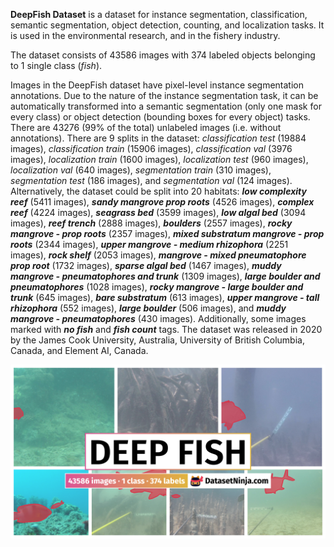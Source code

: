 **DeepFish Dataset** is a dataset for instance segmentation, classification, semantic segmentation, object detection, counting, and localization tasks. It is used in the environmental research, and in the fishery industry. 

The dataset consists of 43586 images with 374 labeled objects belonging to 1 single class (*fish*).

Images in the DeepFish dataset have pixel-level instance segmentation annotations. Due to the nature of the instance segmentation task, it can be automatically transformed into a semantic segmentation (only one mask for every class) or object detection (bounding boxes for every object) tasks. There are 43276 (99% of the total) unlabeled images (i.e. without annotations). There are 9 splits in the dataset: *classification test* (19884 images), *classification train* (15906 images), *classification val* (3976 images), *localization train* (1600 images), *localization test* (960 images), *localization val* (640 images), *segmentation train* (310 images), *segmentation test* (186 images), and *segmentation val* (124 images). Alternatively, the dataset could be split into 20 habitats: ***low complexity reef*** (5411 images), ***sandy mangrove prop roots*** (4526 images), ***complex reef*** (4224 images), ***seagrass bed*** (3599 images), ***low algal bed*** (3094 images), ***reef trench*** (2888 images), ***boulders*** (2557 images), ***rocky mangrove - prop roots*** (2357 images), ***mixed substratum mangrove - prop roots*** (2344 images), ***upper mangrove - medium rhizophora*** (2251 images), ***rock shelf*** (2053 images), ***mangrove - mixed pneumatophore prop root*** (1732 images), ***sparse algal bed*** (1467 images), ***muddy mangrove - pneumatophores and trunk*** (1309 images), ***large boulder and pneumatophores*** (1028 images), ***rocky mangrove - large boulder and trunk*** (645 images), ***bare substratum*** (613 images), ***upper mangrove - tall rhizophora*** (552 images), ***large boulder*** (506 images), and ***muddy mangrove - pneumatophores*** (430 images). Additionally, some images marked with ***no fish*** and ***fish count*** tags. The dataset was released in 2020 by the James Cook University, Australia, University of British Columbia, Canada, and Element AI, Canada.

<img src="https://github.com/dataset-ninja/deep-fish/raw/main/visualizations/poster.png">
